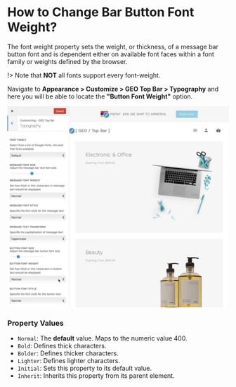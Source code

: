 # How to Change Bar Button Font Weight?

The font weight property sets the weight, or thickness, of a message bar button font and is dependent either on available font faces within a font family or weights defined by the browser.

!> Note that **NOT** all fonts support every font-weight.

Navigate to **Appearance > Customize > GEO Top Bar > Typography** and here you will be able to locate the **"Button Font Weight"** option.

![Button Font Weight](img/button-font-weight_vgazcg.gif)

### Property Values

* ```Normal```:  The **default** value. Maps to the numeric value 400.
* ```Bold```: Defines thick characters.
* ```Bolder```: Defines thicker characters.
* ```Lighter```: Defines lighter characters.
* ```Initial```: Sets this property to its default value.
* ```Inherit```: Inherits this property from its parent element.
